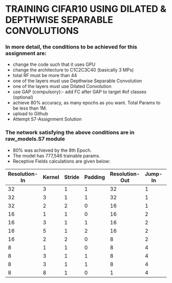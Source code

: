 # TRAINING CIFAR10 USING DILATED & DEPTHWISE SEPARABLE CONVOLUTIONS
  
### In more detail, the conditions to be achieved for this assignment are:
  
- change the code such that it uses GPU
- change the architecture to C1C2C3C40 (basically 3 MPs)
- total RF must be more than 44
- one of the layers must use Depthwise Separable Convolution
- one of the layers must use Dilated Convolution
- use GAP (compulsory):- add FC after GAP to target #of classes (optional)
- achieve 80% accuracy, as many epochs as you want. Total Params to be less than 1M. 
- upload to Github
- Attempt S7-Assignment Solution
  
  
### The network satisfying the above conditions are in raw_models.S7 module  
- 80% was achieved by the 8th Epoch. 
- The model has 777,546 trainable params. 
- Receptive Fields calculations are given below:

Resolution-In | Kernel | Stride | Padding | Resolution-Out | Jump-In | Jump-Out | Receptive Field | 
--- | --- | --- | --- | --- | --- | --- | --- | 
32 | 3 | 1 | 1 | 32 | 1 | 1 | 3 | 
32 | 3 | 1 | 1 | 32 | 1 | 1 | 5 | 
32 | 2 | 2 | 0 | 16 | 1 | 2 | 7 | 
16 | 1 | 1 | 0 | 16 | 2 | 2 | 7 | 
16 | 3 | 1 | 1 | 16 | 2 | 2 | 11 | 
16 | 5 | 1 | 2 | 16 | 2 | 2 | 19 | 
16 | 2 | 2 | 0 | 8 | 2 | 4 | 23 | 
8 | 1 | 1 | 0 | 8 | 4 | 4 | 23 | 
8 | 3 | 1 | 1 | 8 | 4 | 4 | 31 | 
8 | 3 | 1 | 1 | 8 | 4 | 4 | 39 | 
8 | 8 | 1 | 0 | 1 | 4 | 4 | 67 | 


